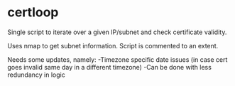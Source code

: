 # certloop
Single script to iterate over a given IP/subnet and check certificate validity.

Uses nmap to get subnet information.
Script is commented to an extent. 

Needs some updates, namely:
  -Timezone specific date issues (in case cert goes invalid same day in a different timezone)
  -Can be done with less redundancy in logic
  
